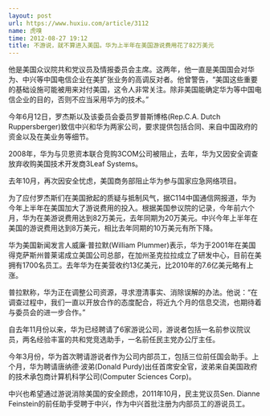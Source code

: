 ```yaml
---
layout: post
url: https://www.huxiu.com/article/3112
name: 虎嗅
time: 2012-08-27 19:12
title: 不游说，就不算进入美国。华为上半年在美国游说费用花了82万美元
---
```

他是美国众议院共和党议员及情报委员会主席。这两年，他一直是美国国会对华为、中兴等中国电信企业在美扩张业务的高调反对者。他曾警告，“美国这些重要的基础设施可能被用来对付美国，这令人非常关注。除非美国能确定华为等中国电信企业的目的，否则不应当采用华为的技术。”

今年6月12日，罗杰斯以及该委员会委员罗普斯博格(Rep.C.A. Dutch Ruppersberger)致信中兴和华为两家公司，要求提供包括合同、来自中国政府的资金以及在美业务等细节。

2008年，华为与贝恩资本联合竞购3COM公司被阻止，去年，华为又因安全调查放弃收购美国技术开发商3Leaf Systems。

去年10月，再次因安全忧虑，美国商务部阻止华为参与国家应急网络项目。

为了应付罗杰斯们在美国掀起的质疑与抵制风气，据C114中国通信网报道，华为今年上半年在美国加大了游说费用的投入。根据美国参议院的记录，今年前六个月，华为在美游说费用达到82万美元，去年同期为20万美元。中兴今年上半年在美国的游说费用达到8万美元，相比去年同期的10万美元有所下降。

华为美国新闻发言人威廉·普拉默(William Plummer)表示，华为于2001年在美国得克萨斯州普莱诺成立美国公司总部，在加州圣克拉拉成立了研发中心，目前在美拥有1700名员工。去年华为在美营收约13亿美元，比2010年的7.6亿美元略有上涨。

普拉默称，华为正在调整公司资源，寻求澄清事实、消除误解的办法。他说：“在调查过程中，我们一直以开放合作的态度配合，将近九个月的信息交流，也期待着与委员会的进一步合作。”

自去年11月份以来，华为已经聘请了6家游说公司，游说者包括一名前参议院议员，两名经验丰富的共和党竞选助手，一名前任民主党办公厅主任。

今年3月份，华为首次聘请游说者作为公司内部员工，包括三位前任国会助手。上个月，华为聘请唐纳德·波弟(Donald Purdy)出任首席安全官，波弟来自美国政府的技术承包商计算机科学公司(Computer Sciences Corp)。

中兴也希望通过游说消除美国的安全顾虑，2011年10月，民主党议员Sen. Dianne Feinstein的前任助手受聘于中兴，作为中兴首批注册为内部员工的游说员工。

